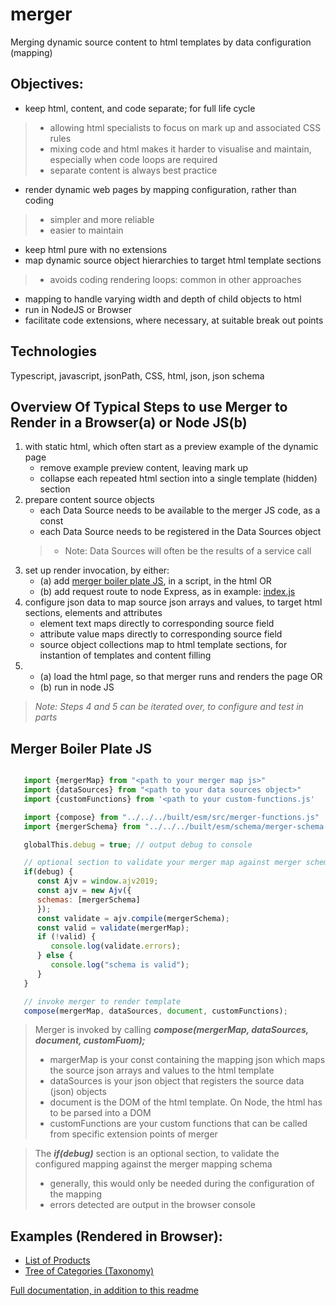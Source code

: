 # merger
Merging dynamic source content to html templates by data configuration (mapping)

## Objectives:
- keep html, content, and code separate; for full life cycle
>- allowing html specialists to focus on mark up and associated CSS rules
>- mixing code and html makes it harder to visualise and maintain, especially when code loops are required
>- separate content is always best practice 
- render dynamic web pages by mapping configuration, rather than coding
>- simpler and more reliable
>- easier to maintain
- keep html pure with no extensions
- map dynamic source object hierarchies to target html template sections
>- avoids coding rendering loops: common in other approaches
- mapping to handle varying width and depth of child objects to html
- run in NodeJS or Browser
- facilitate code extensions, where necessary, at suitable break out points

## Technologies
Typescript, javascript, jsonPath, CSS, html, json, json schema

## Overview Of Typical Steps to use Merger to Render in a Browser(a) or Node JS(b)
1. with static html, which often start as a preview example of the dynamic page
    - remove example preview content, leaving mark up
    - collapse each repeated html section into a single template (hidden) section
2. prepare content source objects
    - each Data Source needs to be available to the merger JS code, as a const
    - each Data Source needs to be registered in the Data Sources object
    >- Note: Data Sources will often be the results of a service call
3. set up render invocation, by either:
    - (a) add [merger boiler plate JS](merger-boiler-plate-js), in a script, in the html OR
    - (b) add request route to node Express, as in example: [index.js](https://jeffcoster.github.io/merger/#node-index-js)
4. configure json data to map source json arrays and values, to target html sections, elements and attributes
    - element text maps directly to corresponding source field 
    - attribute value maps directly to corresponding source field 
    - source object collections map to html template sections, for instantion of templates and content filling
5.  - (a) load the html page, so that merger runs and renders the page OR
    - (b) run in node JS

>_Note: Steps 4 and 5 can be iterated over, to configure and test in parts_

## Merger Boiler Plate JS
```javascript

   import {mergerMap} from "<path to your merger map js>"
   import {dataSources} from "<path to your data sources object>"
   import {customFunctions} from '<path to your custom-functions.js'

   import {compose} from "../../../built/esm/src/merger-functions.js"
   import {mergerSchema} from "../../../built/esm/schema/merger-schema.js"

   globalThis.debug = true; // output debug to console

   // optional section to validate your merger map against merger schema
   if(debug) {
      const Ajv = window.ajv2019;
      const ajv = new Ajv({
      schemas: [mergerSchema]
      });
      const validate = ajv.compile(mergerSchema);
      const valid = validate(mergerMap);
      if (!valid) {
         console.log(validate.errors);
      } else {
         console.log("schema is valid");
      }
   }

   // invoke merger to render template
   compose(mergerMap, dataSources, document, customFunctions);

```

> Merger is invoked by calling **_compose(mergerMap, dataSources, document, customFuom);_**
>- margerMap is your const containing the mapping json which maps the source json arrays and values to the html template
>- dataSources is your json object that registers the source data (json) objects
>- document is the DOM of the html template. On Node, the html has to be parsed into a DOM
>- customFunctions are your custom functions that can be called from specific extension points of merger

> The **_if(debug)_** section is an optional section, to validate the configured mapping against the merger mapping schema
>- generally, this would only be needed during the configuration of the mapping
>- errors detected are output in the browser console

## Examples (Rendered in Browser):
- [List of Products](https://jeffcoster.github.io/merger/examples/product-list/product-lister-template.html)
- [Tree of Categories (Taxonomy)](https://jeffcoster.github.io/merger/examples/taxonomy/taxonomy-template.html)

[Full documentation, in addition to this readme](https://jeffcoster.github.io/merger/)

